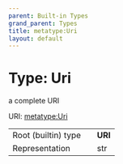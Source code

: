 ```yaml
---
parent: Built-in Types
grand_parent: Types
title: metatype:Uri
layout: default
---
```


# Type: Uri


a complete URI

URI: [metatype:Uri](https://linkml.github.io/linkml-model/docs/types/Uri)

|  |  |  |
| --- | --- | --- |
| Root (builtin) type | | **URI** |
| Representation | | str |
